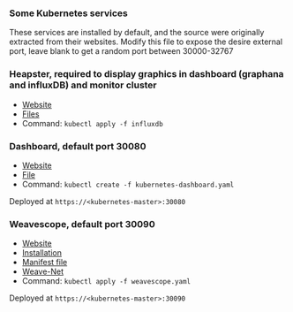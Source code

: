 ### Some Kubernetes services

These services are installed by default, and the source were originally extracted from their websites. Modify this file to expose the desire external port, leave blank to get a random port between 30000-32767 

### Heapster, required to display graphics in dashboard (graphana and influxDB) and monitor cluster

- [Website](https://github.com/kubernetes/heapster)
- [Files](https://github.com/kubernetes/heapster/tree/master/deploy/kube-config/influxdb)
- Command: `kubectl apply -f influxdb`

### Dashboard, default port 30080

- [Website](https://github.com/kubernetes/dashboard)
- [File](https://github.com/kubernetes/dashboard/blob/master/src/deploy/kubernetes-dashboard.yaml)
- Command: `kubectl create -f kubernetes-dashboard.yaml`

Deployed at `https://<kubernetes-master>:30080`

### Weavescope, default port 30090

- [Website](https://www.weave.works/)
- [Installation](https://www.weave.works/documentation/scope-latest-installing/#k8s)
- [Manifest file](https://cloud.weave.works/launch/k8s/weavescope.yaml)
- [Weave-Net](https://github.com/weaveworks/weave-kube)
- Command: `kubectl apply -f weavescope.yaml`

Deployed at `https://<kubernetes-master>:30090`

